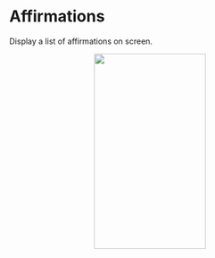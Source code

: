 # Affirmations

Display a list of affirmations on screen.

<p align="center">
<img src="https://user-images.githubusercontent.com/32513021/193474930-7e79524a-cee5-40da-89a8-9896546564e6.jpg" width="200" height="350" />
</p>
